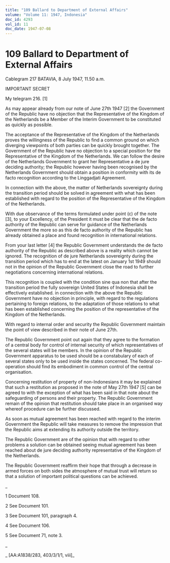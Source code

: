 ```yaml
---
title: "109 Ballard to Department of External Affairs"
volume: "Volume 11: 1947, Indonesia"
doc_id: 4293
vol_id: 11
doc_date: 1947-07-08
---
```


# 109 Ballard to Department of External Affairs

Cablegram 217 BATAVIA, 8 July 1947, 11.50 a.m.

IMPORTANT SECRET

My telegram 216. [1]

As may appear already from our note of June 27th 1947 [2] the Government of the Republic have no objection that the Representative of the Kingdom of the Netherlands be a Member of the Interim Government to be constituted as quickly as possible.

The acceptance of the Representative of the Kingdom of the Netherlands proves the willingness of the Republic to find a common ground on which diverging viewpoints of both parties can be quickly brought together. The Government of the Republic have no objection to a special position for the Representative of the Kingdom of the Netherlands. We can follow the desire of the Netherlands Government to grant her Representative a de jure deciding authority; the Republic however having been recognised by the Netherlands Government should obtain a position in conformity with its de facto recognition according to the Linggadjati Agreement.

In connection with the above, the matter of Netherlands sovereignty during the transition period should be solved in agreement with what has been established with regard to the position of the Representative of the Kingdom of the Netherlands.

With due observance of the terms formulated under point (c) of the note [3], to your Excellency, of the President it must be clear that the de facto authority of the Republic can serve for guidance of the Netherlands Government the more so as this de facto authority of the Republic has already obtained a place and found recognition in international relations.

From your last letter [4] the Republic Government understands the de facto authority of the Republic as described above is a reality which cannot be ignored. The recognition of de jure Netherlands sovereignty during the transition period which has to end at the latest on January 1st 1949 should not in the opinion of the Republic Government close the road to further negotiations concerning international relations.

This recognition is coupled with the condition sine qua non that after the transition period the fully sovereign United States of Indonesia shall be effectively established. in connection with the above the Republic Government have no objection in principle, with regard to the regulations pertaining to foreign relations, to the adaptation of those relations to what has been established concerning the position of the representative of the Kingdom of the Netherlands.

With regard to internal order and security the Republic Government maintain the point of view described in their note of June 27th.

The Republic Government point out again that they agree to the formation of a central body for control of internal security of which representatives of the several states will be members. In the opinion of the Republic Government apparatus to be used should be a constabulary of each of several states only to be used inside the states concerned. The federal co-operation should find its embodiment in common control of the central organisation.

Concerning restitution of property of non-Indonesians it may be explained that such a restitution as proposed in the note of May 27th 1947 [5] can be agreed to with the exception of what has been said in that note about the safeguarding of persons and their property. The Republic Government remain of the opinion that restitution should take place in an organised way whereof procedure can be further discussed.

As soon as mutual agreement has been reached with regard to the interim Government the Republic will take measures to remove the impression that the Republic aims at extending its authority outside the territory.

The Republic Government are of the opinion that with regard to other problems a solution can be obtained seeing mutual agreement has been reached about de jure deciding authority representative of the Kingdom of the Netherlands.

The Republic Government reaffirm their hope that through a decrease in armed forces on both sides the atmosphere of mutual trust will return so that a solution of important political questions can be achieved.

_

1 Document 108.

2 See Document 101.

3 See Document 101, paragraph 4.

4 See Document 106.

5 See Document 71, note 3.

_

_ [AA:A1838/283, 403/3/1/1, viii]_
